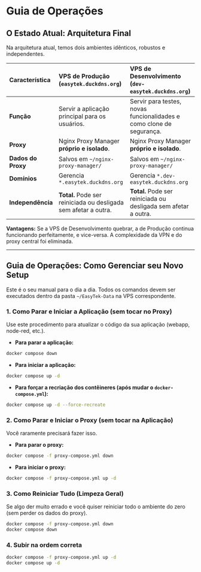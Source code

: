 # Guia de Operações

## O Estado Atual: Arquitetura Final

Na arquitetura atual, temos dois ambientes idênticos, robustos e independentes.

| Característica      | VPS de Produção (`easytek.duckdns.org`)                      | VPS de Desenvolvimento (`dev-easytek.duckdns.org`)           |
| :------------------ | :----------------------------------------------------------- | :----------------------------------------------------------- |
| **Função**          | Servir a aplicação principal para os usuários.               | Servir para testes, novas funcionalidades e como clone de segurança. |
| **Proxy**           | Nginx Proxy Manager **próprio e isolado**.                   | Nginx Proxy Manager **próprio e isolado**.                   |
| **Dados do Proxy**  | Salvos em `~/nginx-proxy-manager/`                           | Salvos em `~/nginx-proxy-manager/`                           |
| **Domínios**        | Gerencia `*.easytek.duckdns.org`                             | Gerencia `*.dev-easytek.duckdns.org`                         |
| **Independência**   | **Total.** Pode ser reiniciada ou desligada sem afetar a outra. | **Total.** Pode ser reiniciada ou desligada sem afetar a outra. |

**Vantagens:** Se a VPS de Desenvolvimento quebrar, a de Produção continua funcionando perfeitamente, e vice-versa. A complexidade da VPN e do proxy central foi eliminada.

---

## Guia de Operações: Como Gerenciar seu Novo Setup

Este é o seu manual para o dia a dia. Todos os comandos devem ser executados dentro da pasta `~/EasyTek-Data` na VPS correspondente.

### 1. Como Parar e Iniciar a Aplicação (sem tocar no Proxy)

Use este procedimento para atualizar o código da sua aplicação (webapp, node-red, etc.).

*   **Para parar a aplicação:**
```bash
docker compose down
```
*   **Para iniciar a aplicação:**
```bash
docker compose up -d
```
*   **Para forçar a recriação dos contêineres (após mudar o `docker-compose.yml`):**
```bash
docker compose up -d --force-recreate
```

### 2. Como Parar e Iniciar o Proxy (sem tocar na Aplicação)

Você raramente precisará fazer isso.

*   **Para parar o proxy:**
```bash
docker compose -f proxy-compose.yml down
```
*   **Para iniciar o proxy:**
```bash
docker compose -f proxy-compose.yml up -d
```

### 3. Como Reiniciar Tudo (Limpeza Geral)

Se algo der muito errado e você quiser reiniciar todo o ambiente do zero (sem perder os dados do proxy).

```bash
docker compose -f proxy-compose.yml down
docker compose down
```
### 4. Subir na ordem correta
```bash
docker compose -f proxy-compose.yml up -d
docker compose up -d
```
